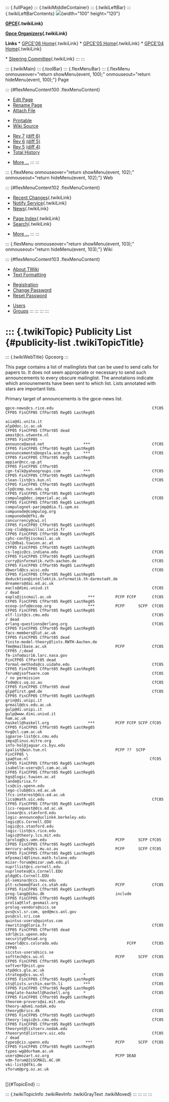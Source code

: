 ::: {.fullPage}
::: {.twikiMiddleContainer}
::: {.twikiLeftBar}
::: {.twikiLeftBarContents}
![](../pub/Gpceorg/WebLeftBar/gpce-logo.jpg){width="100" height="120"}

**[GPCE](../Gpce/WebHome){.twikiLink}**

**[Gpce Organizers](WebHome){.twikiLink}**

**Links** \* [GPCE\'06 Home](../GPCE06/WebHome){.twikiLink} \* [GPCE\'05
Home](../Gpce05/WebHome){.twikiLink} \* [GPCE\'04
Home](../Gpce04/WebHome){.twikiLink}

\* [Steering Committee](../Gpce/SteeringCommittee){.twikiLink}
:::
:::

::: {.twikiMain}
::: {.toolBar}
::: {.flexMenuBar}
::: {.flexMenu onmouseover="return showMenu(event, 100);" onmouseout="return hideMenu(event, 100);"}
Page

::: {#flexMenuContent100 .flexMenuContent}
-   [Edit
    Page](http://www.program-transformation.org/edit/Gpceorg/PublicityList?t=1536827631)
-   [Rename
    Page](http://www.program-transformation.org/rename/Gpceorg/PublicityList)
-   [Attach
    File](http://www.program-transformation.org/attach/Gpceorg/PublicityList)

<!-- -->

-   [Printable](http://www.program-transformation.org/view/Gpceorg/PublicityList?skin=print.pattern)
-   [Wiki
    Source](http://www.program-transformation.org/view/Gpceorg/PublicityList?skin=text&raw=on&contenttype=text/plain)

<!-- -->

-   [Rev
    7](http://www.program-transformation.org/view/Gpceorg/PublicityList?rev=1.7)
    [(diff 6)](http://www.program-transformation.org/rdiff/Gpceorg/PublicityList?rev1=1.7&rev2=1.6)
-   [Rev
    6](http://www.program-transformation.org/view/Gpceorg/PublicityList?rev=1.6)
    [(diff 5)](http://www.program-transformation.org/rdiff/Gpceorg/PublicityList?rev1=1.6&rev2=1.5)
-   [Rev
    5](http://www.program-transformation.org/view/Gpceorg/PublicityList?rev=1.5)
    [(diff 4)](http://www.program-transformation.org/rdiff/Gpceorg/PublicityList?rev1=1.5&rev2=1.4)
-   [Total
    History](http://www.program-transformation.org/rdiff/Gpceorg/PublicityList)

<!-- -->

-   [More
    \...](http://www.program-transformation.org/oops/Gpceorg/PublicityList?template=oopsmore&param1=1.7&param2=1.7)
:::
:::

::: {.flexMenu onmouseover="return showMenu(event, 102);" onmouseout="return hideMenu(event, 102);"}
Web

::: {#flexMenuContent102 .flexMenuContent}
-   [Recent Changes](WebChanges){.twikiLink}
-   [Notify Service](WebNotify){.twikiLink}
-   [News](WebNews){.twikiLink}

<!-- -->

-   [Page Index](WebIndex){.twikiLink}
-   [Search](WebSearch){.twikiLink}

<!-- -->

-   [More
    \...](http://www.program-transformation.org/oops/Gpceorg/PublicityList?template=oopsmore&param1=1.7&param2=1.7)
:::
:::

::: {.flexMenu onmouseover="return showMenu(event, 103);" onmouseout="return hideMenu(event, 103);"}
Wiki

::: {#flexMenuContent103 .flexMenuContent}
-   [About
    TWiki](http://www.program-transformation.org/view/TWiki/WebHome)
-   [Text
    Formatting](http://www.program-transformation.org/view/TWiki/TextFormattingRules)

<!-- -->

-   [Registration](http://www.program-transformation.org/view/TWiki/TWikiRegistration)
-   [Change
    Password](http://www.program-transformation.org/view/TWiki/ChangePassword)
-   [Reset
    Password](http://www.program-transformation.org/view/TWiki/ResetPassword)

<!-- -->

-   [Users](http://www.program-transformation.org/view/Main/TWikiUsers)
-   [Groups](http://www.program-transformation.org/view/Main/TWikiGroups)
:::
:::
:::
:::

::: {.twikiTopic}
Publicity List {#publicity-list .twikiTopicTitle}
==============

::: {.twikiWebTitle}
Gpceorg
:::

This page contains a list of mailinglists that can be used to send calls
for papers to. It does not seem appropriate or necessary to send such
announcements to every obscure mailinglist. The annotations indicate
which announements have been sent to which list. Lists annotated with
stars are important lists.

Primary target of announcements is the gpce-news list.

    gpce-news@cs.rice.edu                                           CfC05 CFP05 FinCFP05 CfPart05 Reg05 LastReg05

    aiia@di.unito.it
    alp@doc.ic.ac.uk                                                      CFP05 FinCFP05 CfPart05 dead
    amast@cs.utwente.nl                                                   CFP05 FinCFP05 -
    announce@aosd.net                 ***                           CfC05 CFP05 FinCFP05 CfPart05 Reg05 LastReg05
    announcements@oopsla.acm.org      ***                           CfC05 CFP05 FinCFP05 CfPart05 Reg05 LastReg05
    appiar@ncc.up.pt                                                      CFP05 FinCFP05 CfPart05
    cgn-talk@yahoogroups.com          ***                           CfC05 CFP05 FinCFP05 CfPart05 Reg05 LastReg05
    clean-list@cs.kun.nl                                            CfC05 CFP05 FinCFP05 CfPart05 Reg05 LastReg05
    clp@comp.nus.edu.sg                                                   CFP05 FinCFP05 CfPart05 Reg05 LastReg05
    compulog@doc.imperial.ac.uk                                     CfC05 CFP05 FinCFP05 CfPart05 Reg05 LastReg05
    compulognet-parimp@dia.fi.upm.es
    compunode@compulog.org
    compunode@dfki.de
    concurrency@cwi.nl                                                    CFP05 FinCFP05 CfPart05 Reg05 LastReg05
    coq-club@pauillac.inria.fr                                            CFP05 FinCFP05 CfPart05 Reg05 LastReg05
    cphc-conf@jiscmail.ac.uk
    csl@dbai.tuwien.ac.at                                                 CFP05 FinCFP05 CfPart05 Reg05 LastReg05
    cs-logic@cs.indiana.edu                                         CfC05 CFP05 FinCFP05 CfPart05 Reg05 LastReg05
    curry@informatik.rwth-aachen.de                                 CfC05 CFP05 FinCFP05 CfPart05 Reg05 LastReg05
    dbworld@cs.wisc.edu                                             CfC05 CFP05 FinCFP05 CfPart05 Reg05 LastReg05
    deducktion@intellektik.informatik.th-darmstadt.de
    dreamers@dai.ed.ac.uk
    eacls@dimi.uniud.it                                             CfC05 / dead
    eapls@jiscmail.ac.uk                ***         PCFP FCFP       CfC05 CFP05 FinCFP05 CfPart05 Reg05 LastReg05
    ecoop-info@ecoop.org                ***         PCFP      SCFP  CfC05 CFP05 FinCFP05 CfPart05 Reg05 LastReg05
    elf-list@cs.cmu.edu                                             CfC05 / dead
    erlang-questions@erlang.org                                     CfC05 CFP05 FinCFP05 CfPart05 Reg05 LastReg05
    facs-members@lut.ac.uk                                                CFP05 FinCFP05 CfPart05 dead
    finite-model-theory@lists.RWTH-Aachen.de
    fme@mailbase.ac.uk                              PCFP            CfC05 CFP05 /;dead
    fm-info@air16.larc.nasa.gov                                                 FinCFP05 CfPart05 dead
    formal-methods@cs.uidaho.edu                                    CfC05 CFP05 FinCFP05 CfPart05 Reg05 LastReg05
    forum@jsoftware.com                                             CfC05 / no permission
    fsdm@cs.uq.oz.au                                                CfC05 CFP05 FinCFP05 CfPart05 dead
    glp@first.gmd.de                                                CfC05 CFP05 FinCFP05 CfPart05 Reg05 LastReg05
    grin@di.unipi.it
    grmail@dcs.edu.ac.uk
    gulp@di.unipi.it
    gulp@www.dimi.uniud.it
    ham.ac.uk
    haskell@haskell.org                 ***         PCFP FCFP SCFP CfC05 CFP05 FinCFP05 CfPart05 Reg05 LastReg05
    hvg@cl.cam.ac.uk
    igparse-list@cs.cmu.edu
    imps@linus.mitre.org
    info-hol@jaguar.cs.byu.edu
    ipalist@win.tue.nl                              PCFP ??  SCFP              FinCFP05 \
    ipa@tue.nl                                                     CfC05 CFP05 FinCFP05 CfPart05 Reg05 LastReg05
    isabelle-users@cl.cam.ac.uk                                          CFP05 FinCFP05 CfPart05 Reg05 LastReg05
    kgs@logic.tuwien.ac.at
    lande@irisa.fr
    lcs@cis.upenn.edu
    lego-club@dcs.ed.ac.uk
    lfcs-interest@dcs.ed.ac.uk
    lics@math.uic.edu                                               CfC05 CFP05 FinCFP05 CfPart05 Reg05 LastReg05
    lics-request@dcs.ed.ac.uk
    linear@cs.stanford.edu
    logic-announce@uclink4.berkeley.edu
    logic@Cs.Cornell.EDU
    logic@cs.stanford.edu
    logic-list@cs.rice.edu
    logic@theory.lcs.mit.edu
    lprolog@cs.umn.edu                              PCFP      SCFP CfC05 CFP05 FinCFP05 CfPart05 Reg05 LastReg05
    mercury-ads@cs.mu.oz.au                         PCFP      SCFP CfC05 CFP05 FinCFP05 CfPart05 Reg05 LastReg05
    mfpsmail4@linus.math.tulane.edu
    mizar-forum@mizar.uwb.edu.pl
    nuprllist@cs.cornell.edu
    nuprlnotes@Cs.Cornell.EDU
    pldg@Cs.Cornell.EDU
    pl-seminar@ccs.neu.edu
    plt-scheme@fast.cs.utah.edu                     PCFP            CfC05 CFP05 FinCFP05 CfPart05 Reg05 LastReg05
    prog-lang@diku.dk                               include               CFP05 FinCFP05 CfPart05 Reg05 LastReg05
    prolia@tlxf.geomail.org
    prolog-vendors@sics.se
    pvs@csl.sr.com, qed@mcs.anl.gov
    pvs@csl.sri.com
    quintus-users@quintus.com
    rewriting@loria.fr                                              CfC05 CFP05 FinCFP05 CfPart05 dead
    sdrl@cis.upenn.edu
    security@fosad.org
    seworld@cs.colorado.edu                              FCFP       CfC05 CFP05 -
    sicstus-users@sics.se
    softtech@cs.uu.nl                               PCFP      SCFP  CfC05 CFP05 FinCFP05 CfPart05 Reg05 LastReg05
    softverf@nist.gov
    stp@dcs.gla.ac.uk
    stratego@cs.uu.nl                 *                             CfC05 CFP05 FinCFP05 CfPart05 Reg05 LastReg05
    sts@lists.urchin.earth.li         ***                           CfC05 CFP05 FinCFP05 CfPart05 Reg05 LastReg05
    template-haskell@haskell.org      *                             CfC05 CFP05 FinCFP05 CfPart05 Reg05 LastReg05
    theorem-provers@ai.mit.edu
    theory-a@vm1.nodak.edu
    theory@brics.dk                                                 CfC05 CFP05 FinCFP05 CfPart05 Reg05 LastReg05
    theory-logic@cs.cmu.edu                                         CfC05 CFP05 FinCFP05 CfPart05 Reg05 LastReg05
    theorynt@listserv.nodak.edu
    thoeorynt@listserv.uic.edu                                      CfC05 / dead
    types@cis.upenn.edu                ***          PCFP      SCFP  CfC05 CFP05 FinCFP05 CfPart05 Reg05 LastReg05
    types-wg@durham.ac.uk
    users@mozart.oz.org                             PCFP DEAD
    vdm-forum@JiSCMAIL.AC.UK
    vki-list@dfki.de
    zforum@prg.oz.ac.uk

\
[]{#TopicEnd}
:::

::: {.twikiTopicInfo .twikiRevInfo .twikiGrayText .twikiMoved}
:::
:::
:::
:::
